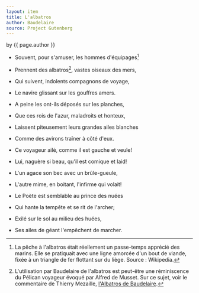 ```yaml
---
layout: item
title: L'albatros
author: Baudelaire
source: Project Gutenberg
---
```


<p class="citation"> by {{ page.author }}</p>

- Souvent, pour s'amuser, les hommes d'équipages[^1]
- Prennent des albatros[^2], vastes oiseaux des mers,
- Qui suivent, indolents compagnons de voyage,
- Le navire glissant sur les gouffres amers.

- A peine les ont-ils déposés sur les planches,
- Que ces rois de l'azur, maladroits et honteux,
- Laissent piteusement leurs grandes ailes blanches
- Comme des avirons traîner à côté d'eux.

- Ce voyageur ailé, comme il est gauche et veule!
- Lui, naguère si beau, qu'il est comique et laid!
- L'un agace son bec avec un brûle-gueule,
- L'autre mime, en boitant, l'infirme qui volait!

- Le Poète est semblable au prince des nuées
- Qui hante la tempête et se rit de l'archer;
- Exilé sur le sol au milieu des huées,
- Ses ailes de géant l'empêchent de marcher.

[^1]: La pêche à l'albatros était réellement un passe-temps apprécié des marins. Elle se pratiquait avec une ligne amorcée d'un bout de viande, fixée à un triangle de fer flottant sur du liège. Source : Wikipedia.
[^2]: L'utilisation par Baudelaire de l'albatros est peut-être une réminiscence du Pélican voyageur évoqué par Alfred de Musset. Sur ce sujet, voir le commentaire de Thierry Mezaille, [l'Albatros de Baudelaire](www.revue-texto.net/Reperes/Cours/Mezaille/albatros.html).

